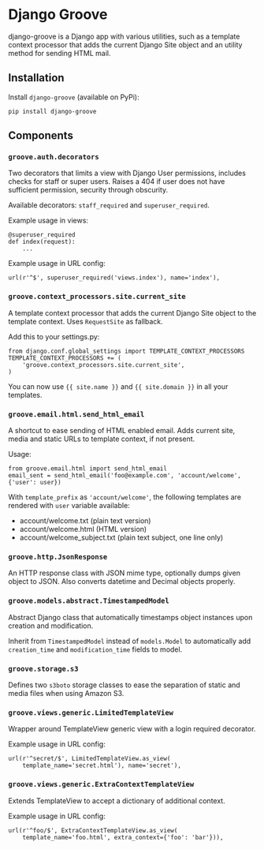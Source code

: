 # Django Groove

django-groove is a Django app with various utilities, such as a template
context processor that adds the current Django Site object and an utility
method for sending HTML mail.


## Installation

Install `django-groove` (available on PyPi):

	pip install django-groove


## Components

### `groove.auth.decorators`

Two decorators that limits a view with Django User permissions, includes checks
for staff or super users. Raises a 404 if user does not have sufficient
permission, security through obscurity.

Available decorators: `staff_required` and `superuser_required`.

Example usage in views:

    @superuser_required
    def index(request):
        ...

Example usage in URL config:

    url(r'^$', superuser_required('views.index'), name='index'),


### `groove.context_processors.site.current_site`

A template context processor that adds the current Django Site object to the
template context. Uses `RequestSite` as fallback.

Add this to your settings.py:

    from django.conf.global_settings import TEMPLATE_CONTEXT_PROCESSORS
    TEMPLATE_CONTEXT_PROCESSORS += (
        'groove.context_processors.site.current_site',
    )

You can now use `{{ site.name }}` and `{{ site.domain }}` in all your templates.


### `groove.email.html.send_html_email`

A shortcut to ease sending of HTML enabled email. Adds current site, media and
static URLs to template context, if not present.

Usage:

    from groove.email.html import send_html_email
    email_sent = send_html_email('foo@example.com', 'account/welcome', {'user': user})

With `template_prefix` as `'account/welcome'`, the following templates
are rendered with `user` variable available:
* account/welcome.txt (plain text version)
* account/welcome.html (HTML version)
* account/welcome_subject.txt (plain text subject, one line only)


### `groove.http.JsonResponse`

An HTTP response class with JSON mime type, optionally dumps given object
to JSON. Also converts datetime and Decimal objects properly.


### `groove.models.abstract.TimestampedModel`

Abstract Django class that automatically timestamps object instances upon
creation and modification.

Inherit from `TimestampedModel` instead of `models.Model` to automatically add
`creation_time` and `modification_time` fields to model.


### `groove.storage.s3`

Defines two `s3boto` storage classes to ease the separation of static and
media files when using Amazon S3.


### `groove.views.generic.LimitedTemplateView`

Wrapper around TemplateView generic view with a login required decorator.

Example usage in URL config:

    url(r'^secret/$', LimitedTemplateView.as_view(
		template_name='secret.html'), name='secret'),


### `groove.views.generic.ExtraContextTemplateView`

Extends TemplateView to accept a dictionary of additional context.

Example usage in URL config:

	url(r'^foo/$', ExtraContextTemplateView.as_view(
		template_name='foo.html', extra_context={'foo': 'bar'})),
